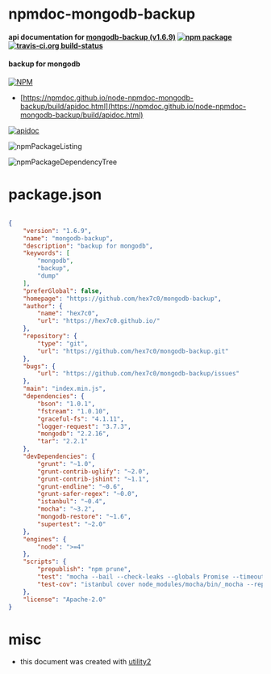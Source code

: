 # npmdoc-mongodb-backup

#### api documentation for  [mongodb-backup (v1.6.9)](https://github.com/hex7c0/mongodb-backup)  [![npm package](https://img.shields.io/npm/v/npmdoc-mongodb-backup.svg?style=flat-square)](https://www.npmjs.org/package/npmdoc-mongodb-backup) [![travis-ci.org build-status](https://api.travis-ci.org/npmdoc/node-npmdoc-mongodb-backup.svg)](https://travis-ci.org/npmdoc/node-npmdoc-mongodb-backup)

#### backup for mongodb

[![NPM](https://nodei.co/npm/mongodb-backup.png?downloads=true&downloadRank=true&stars=true)](https://www.npmjs.com/package/mongodb-backup)

- [https://npmdoc.github.io/node-npmdoc-mongodb-backup/build/apidoc.html](https://npmdoc.github.io/node-npmdoc-mongodb-backup/build/apidoc.html)

[![apidoc](https://npmdoc.github.io/node-npmdoc-mongodb-backup/build/screenCapture.buildCi.browser.%252Ftmp%252Fbuild%252Fapidoc.html.png)](https://npmdoc.github.io/node-npmdoc-mongodb-backup/build/apidoc.html)

![npmPackageListing](https://npmdoc.github.io/node-npmdoc-mongodb-backup/build/screenCapture.npmPackageListing.svg)

![npmPackageDependencyTree](https://npmdoc.github.io/node-npmdoc-mongodb-backup/build/screenCapture.npmPackageDependencyTree.svg)



# package.json

```json

{
    "version": "1.6.9",
    "name": "mongodb-backup",
    "description": "backup for mongodb",
    "keywords": [
        "mongodb",
        "backup",
        "dump"
    ],
    "preferGlobal": false,
    "homepage": "https://github.com/hex7c0/mongodb-backup",
    "author": {
        "name": "hex7c0",
        "url": "https://hex7c0.github.io/"
    },
    "repository": {
        "type": "git",
        "url": "https://github.com/hex7c0/mongodb-backup.git"
    },
    "bugs": {
        "url": "https://github.com/hex7c0/mongodb-backup/issues"
    },
    "main": "index.min.js",
    "dependencies": {
        "bson": "1.0.1",
        "fstream": "1.0.10",
        "graceful-fs": "4.1.11",
        "logger-request": "3.7.3",
        "mongodb": "2.2.16",
        "tar": "2.2.1"
    },
    "devDependencies": {
        "grunt": "~1.0",
        "grunt-contrib-uglify": "~2.0",
        "grunt-contrib-jshint": "~1.1",
        "grunt-endline": "~0.6",
        "grunt-safer-regex": "~0.0",
        "istanbul": "~0.4",
        "mocha": "~3.2",
        "mongodb-restore": "~1.6",
        "supertest": "~2.0"
    },
    "engines": {
        "node": ">=4"
    },
    "scripts": {
        "prepublish": "npm prune",
        "test": "mocha --bail --check-leaks --globals Promise --timeout 10000",
        "test-cov": "istanbul cover node_modules/mocha/bin/_mocha --report lcovonly -- --timeout 10000"
    },
    "license": "Apache-2.0"
}
```



# misc
- this document was created with [utility2](https://github.com/kaizhu256/node-utility2)
